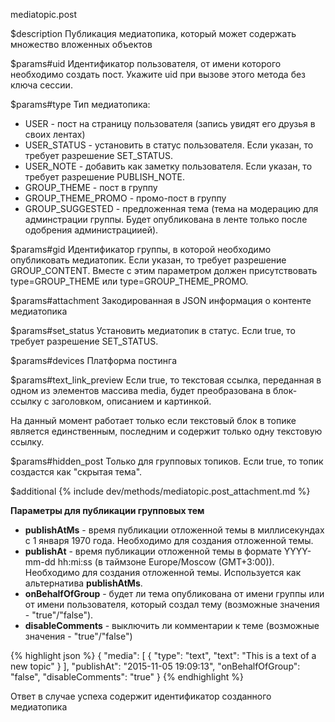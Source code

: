 mediatopic.post

$description
Публикация медиатопика, который может содержать множество вложенных объектов

$params#uid
Идентификатор пользователя, от имени которого необходимо создать пост. Укажите uid при вызове этого метода без ключа сессии.

$params#type
Тип медиатопика:

* USER - пост на страницу пользователя (запись увидят его друзья в своих лентах)
* USER_STATUS - установить в статус пользователя. Если указан, то требует разрешение SET_STATUS.
* USER_NOTE - добавить как заметку пользователя. Если указан, то требует разрешение PUBLISH_NOTE.
* GROUP_THEME - пост в группу
* GROUP_THEME_PROMO - промо-пост в группу
* GROUP_SUGGESTED - предложенная тема (тема на модерацию для админстрации группы. Будет опубликована в ленте только после одобрения администрациией).

$params#gid
Идентификатор группы, в которой необходимо опубликовать медиатопик. Если указан, то требует разрешение GROUP_CONTENT.
Вместе с этим параметром должен присутствовать type=GROUP_THEME или type=GROUP_THEME_PROMO.

$params#attachment
Закодированная в JSON информация о контенте медиатопика

$params#set_status
Установить медиатопик в статус. Если true, то требует разрешение SET_STATUS.

$params#devices
Платформа постинга

$params#text_link_preview
Если true, то текстовая ссылка, переданная в одном из элементов массива mediа, будет преобразована в блок-ссылку с заголовком, описанием и картинкой.

На данный момент работает только если текстовый блок в топике является единственным, последним и содержит только одну текстовую ссылку.

$params#hidden_post
Только для групповых топиков. Если true, то топик создастся как "скрытая тема".

$additional
{% include dev/methods/mediatopic.post_attachment.md %}

**Параметры для публикации групповых тем**

* **publishAtMs** - время публикации отложенной темы в миллисекундах c 1 января 1970 года. Необходимо для создания отложенной темы.
* **publishAt** - время публикации отложенной темы в формате YYYY-mm-dd hh:mi:ss (в таймзоне Europe/Moscow (GMT+3:00)). Необходимо для создания отложенной темы. Используется как альтернатива **publishAtMs**.
* **onBehalfOfGroup** - будет ли тема опубликована от имени группы или от имени пользователя, который создал тему (возможные значения - "true"/"false").
* **disableComments** - выключить ли комментарии к теме (возможные значения - "true"/"false")

{% highlight json %}
{
    "media": [
        {
            "type": "text",
            "text": "This is a text of a new topic"
        }
    ],
    "publishAt": "2015-11-05 19:09:13",
    "onBehalfOfGroup": "false",
    "disableComments": "true"
}
{% endhighlight %}

Ответ в случае успеха содержит идентификатор созданного медиатопика
